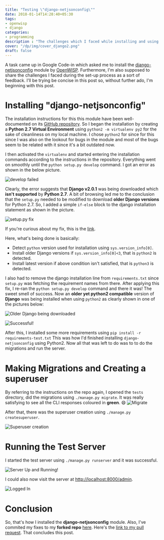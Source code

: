 ```yaml
---
title: "Testing \"django-netjsonconfig\""
date: 2018-01-14T14:28:40+05:30
tags:
- openwisp
- django
categories:
- programming
description : "The challenges which I faced while installing and using **django-netjsonconfig**. "
cover: "/dp/img/cover_django2.png"
draft: false
---
```


A task came up in Google Code-in which asked me to install the
[django-netjsonconfig](https://github.com/openwisp/django-netjsonconfig)
module by
[OpenWISP](https://www.openwisp.org).
Furthermore, I'm also supposed to share the
challenges I faced during the set-up process as a sort of feedback. I'll be trying
be concise in this post so, without further ado, I'm beginning with this post.

# Installing "django-netjsonconfig"
The installation instructions for this this module have been well-documented on its
[GitHub repository](https://github.com/openwisp/django-netjsonconfig#installing-for-development).
So I began the installation by creating a **Python 2.7 Virtual Environment** using
`python2 -m virtualenv py2` for the sake of cleanliness on my local machine. I chose
`python2` for since for this since I was also on the lookout for bugs in the module and
most of the bugs seem to be related with it since it's a bit outdated now.

I then activated the `virtualenv` and started entering the installation commands
according to the instructions in the repository. Everything went on smoothly until
the `python setup.py develop` command. I got an error as shown in the below picture.

![develop failed](../img/cover_django2.png)

Clearly, the error suggests that **Django v2.0.1** was being downloaded which
**isn't supported** by **Python 2.7**. A bit of browsing led me to the conclusion
that the `setup.py` needed to be modified to download **older Django versions** for
Python 2.7. So, I added a simple `if-else` block to the django installation statement
as shown in the picture.

![setup.py fix](../img/my-fix.png)

If you're curious about my fix,  this is the
[link](https://github.com/UtkarshVerma/django-netjsonconfig/commit/1575acbbc719e539cd8ecbffc761d8b9c2023d56).

Here, what's being done is basically:

- Detect `python` version used for installation using `sys.version_info[0]`.
- Install older Django versions if `sys.version_info[0]<3`, that is `python2` is detected.
- Install latest version if above condition isn't satisfied, that is `python3` is detected.

I also had to remove the django installation line from `requirements.txt` since `setup.py`
was fetching the requirement names from there. After applying this fix, I re-ran the
`python setup.py develop` command and there it was! The sweet smell of success. Now
an **older yet python2 compatible** version of **Django** was being installed when
using `python2` as clearly shown in one of the pictures below:

![Older Django being downloaded](../img/django-v-fixed.png)

![Successful!](../img/Success.png)

After this, I installed some more requirements using `pip install -r requirements-test.txt`
This was how I'd finished installing `django-netjsonconfig` using Python2. Now all that was
left to do was to to do the migrations and run the server.

# Making Migrations and Creating a superuser
By referring to the instructions on the repo again, I opened the `tests` directory,
did the migrations using `./manage.py migrate`. It was really satisfying to see all
the CLI responses coloured in **green**. :smile:
![Migrate](../img/migrate.png)

After that, there was the superuser creation using `./manage.py createsuperuser`.

![Superuser creation](../img/superuser.png)

# Running the Test Server
I started the test server using `./manage.py runserver` and it was successful. 

![Server Up and Running!](../img/up-and-running.png)

I could also now visit the server at
[http://localhost:8000/admin](http://localhost/admin).   

![Logged In](../img/logged-in.png)

# Conclusion
So, that's how I installed the **django-netjsonconfig** module.
Also, I've commited my fixes to my **forked repo**
[here](https://github.com/UtkarshVerma/django-netjsonconfig).
Here's the
[link to my pull request](https://github.com/openwisp/django-netjsonconfig/pull/71).
That concludes this post.








